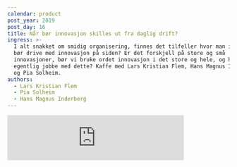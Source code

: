 ```yaml
---
calendar: product
post_year: 2019
post_day: 16
title: Når bør innovasjon skilles ut fra daglig drift?
ingress: >-
  I alt snakket om smidig organisering, finnes det tilfeller hvor man i stedet
  bør drive med innovasjon på siden? Er det forskjell på store og små
  innovasjoner, bør vi bruke ordet innovasjon i det store og hele, og hvem bør
  egentlig jobbe med dette? Kaffe med Lars Kristian Flem, Hans Magnus Inderberg
  og Pia Solheim.
authors:
  - Lars Kristian Flem
  - Pia Solheim
  - Hans Magnus Inderberg
---
```

<iframe src="https://anchor.fm/kaffeprathosbekk/embed" height="102px" width="400px" frameborder="0" scrolling="no"></iframe>
